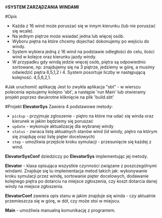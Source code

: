 #**SYSTEM ZARZĄDZANIA WINDAMI**

#Opis
- Każda z 16 wind może poruszać się w innym kierunku (lub nie poruszać się wcale). 
- Na jednym piętrze może wsiadać jedna lub więcej osób. 
- Wyboru piętra na które chcemy dojechać dokonujemy po wejściu do windy.
- System wybiera jedną z 16 wind na podstawie odległości do celu, ilości wind w kolejce oraz kierunku jazdy windy. 
- W przypadku gdy windą jedzie więcej osób, piętra są odpowiednio sortowane, np: 
znajdujemy się na 3 piętrze, jedziemy w górę, a musimy odwiedzić piętra 6,5,1,2 i 4. System posortuje liczby w następującą kolejność: 4,5,6,2,1.


#Jak uruchomić aplikację
Jest to zwykła aplikacja "sbt" - w wierszu polecenia wpisujemy kolejno 'sbt', a następie 'run Main' lub otwieramy projekt poprzez dwukrotne kliknięcie na plik 'build.sbt'


 

#Projekt
**ElevatorSys** 
Zawiera 4 podstawowe metody: 
 - `pickup` - przyjmuje zgloszenie  - piętro na które ma udać się winda oraz kierunek w jakim będziemy się poruszać
 - `update` - wykonuje aktualizację dla wybranej windy
 - `status` - zwraca listę aktualnych stanów wind (id windy, piętro na którym się znajduję oraz listę pięter docelowych)
 - `step` - umożliwia przejście kroku symulacji - przesunięcie się każdej z wind.
 
 **ElevatorSysConf** dziedziczy po **ElevatorSys** implementując jej metody.
 
 **Elevator** - klasa opisująca wszystkie czynności związane z poszczególnymi windami.
 Znajduje się tu implementacja metod takich jak: wykonywanie kroku symulacji przez windę, sortowanie pięter docelowych, dodawanie kolejnego piętra po dotarciu na miejsce zgłoszenia, czy koszt dotarcia danej windy na miejsce zgłoszenia.
 
 **ElevatorConf** zawiera opis stanu w jakim znajduje się winda - czy aktualnie przemieszcza się w górę, w dół, czy może stoi w miejscu.
 
 **Main** - umożliwia manualną komunikację z programem.